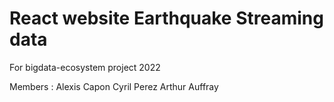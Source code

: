 # React website Earthquake Streaming data
For bigdata-ecosystem project 2022

Members :
Alexis Capon
Cyril Perez
Arthur Auffray

